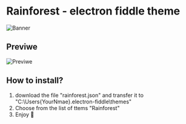 # Rainforest - electron fiddle theme

![Banner](https://media.discordapp.net/attachments/736633764930912257/1008609797937053778/unknown.png)

## Previwe

![Previwe](https://cdn.discordapp.com/attachments/1004167773880070316/1008608302004969542/unknown.png)
## How to install?
1. download the file "rainforest.json" and transfer it to "C:\Users\{YourNmae}\.electron-fiddle\themes"
2. Choose from the list of ttems "Rainforest"
3. Enjoy 🥳
